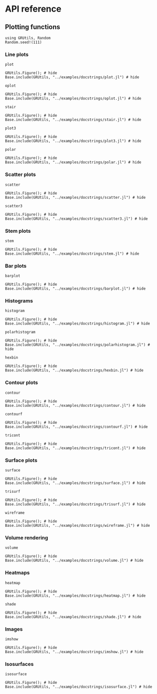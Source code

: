 # API reference

## Plotting functions

```@setup plot
using GRUtils, Random
Random.seed!(111)
```
### Line plots
```@docs
plot
```
```@example plot
GRUtils.Figure(); # hide
Base.include(GRUtils, "../examples/docstrings/plot.jl") # hide
```
```@docs
oplot
```
```@example plot
GRUtils.Figure(); # hide
Base.include(GRUtils, "../examples/docstrings/oplot.jl") # hide
```
```@docs
stair
```
```@example plot
GRUtils.Figure(); # hide
Base.include(GRUtils, "../examples/docstrings/stair.jl") # hide
```
```@docs
plot3
```
```@example plot
GRUtils.Figure(); # hide
Base.include(GRUtils, "../examples/docstrings/plot3.jl") # hide
```
```@docs
polar
```
```@example plot
GRUtils.Figure(); # hide
Base.include(GRUtils, "../examples/docstrings/polar.jl") # hide
```
### Scatter plots
```@docs
scatter
```
```@example plot
GRUtils.Figure(); # hide
Base.include(GRUtils, "../examples/docstrings/scatter.jl") # hide
```
```@docs
scatter3
```
```@example plot
GRUtils.Figure(); # hide
Base.include(GRUtils, "../examples/docstrings/scatter3.jl") # hide
```
### Stem plots
```@docs
stem
```
```@example plot
GRUtils.Figure(); # hide
Base.include(GRUtils, "../examples/docstrings/stem.jl") # hide
```
### Bar plots
```@docs
barplot
```
```@example plot
GRUtils.Figure(); # hide
Base.include(GRUtils, "../examples/docstrings/barplot.jl") # hide
```
### Histograms
```@docs
histogram
```
```@example plot
GRUtils.Figure(); # hide
Base.include(GRUtils, "../examples/docstrings/histogram.jl") # hide
```
```@docs
polarhistogram
```
```@example plot
GRUtils.Figure(); # hide
Base.include(GRUtils, "../examples/docstrings/polarhistogram.jl") # hide
```
```@docs
hexbin
```
```@example plot
GRUtils.Figure(); # hide
Base.include(GRUtils, "../examples/docstrings/hexbin.jl") # hide
```
### Contour plots
```@docs
contour
```
```@example plot
GRUtils.Figure(); # hide
Base.include(GRUtils, "../examples/docstrings/contour.jl") # hide
```
```@docs
contourf
```
```@example plot
GRUtils.Figure(); # hide
Base.include(GRUtils, "../examples/docstrings/contourf.jl") # hide
```
```@docs
tricont
```
```@example plot
GRUtils.Figure(); # hide
Base.include(GRUtils, "../examples/docstrings/tricont.jl") # hide
```
### Surface plots
```@docs
surface
```
```@example plot
GRUtils.Figure(); # hide
Base.include(GRUtils, "../examples/docstrings/surface.jl") # hide
```
```@docs
trisurf
```
```@example plot
GRUtils.Figure(); # hide
Base.include(GRUtils, "../examples/docstrings/trisurf.jl") # hide
```
```@docs
wireframe
```
```@example plot
GRUtils.Figure(); # hide
Base.include(GRUtils, "../examples/docstrings/wireframe.jl") # hide
```
### Volume rendering
```@docs
volume
```
```@example plot
GRUtils.Figure(); # hide
Base.include(GRUtils, "../examples/docstrings/volume.jl") # hide
```
### Heatmaps
```@docs
heatmap
```
```@example plot
GRUtils.Figure(); # hide
Base.include(GRUtils, "../examples/docstrings/heatmap.jl") # hide
```
```@docs
shade
```
```@example plot
GRUtils.Figure(); # hide
Base.include(GRUtils, "../examples/docstrings/shade.jl") # hide
```
### Images
```@docs
imshow
```
```@example plot
GRUtils.Figure(); # hide
Base.include(GRUtils, "../examples/docstrings/imshow.jl") # hide
```
### Isosurfaces
```@docs
isosurface
```
```@example plot
GRUtils.Figure(); # hide
Base.include(GRUtils, "../examples/docstrings/isosurface.jl") # hide
```
